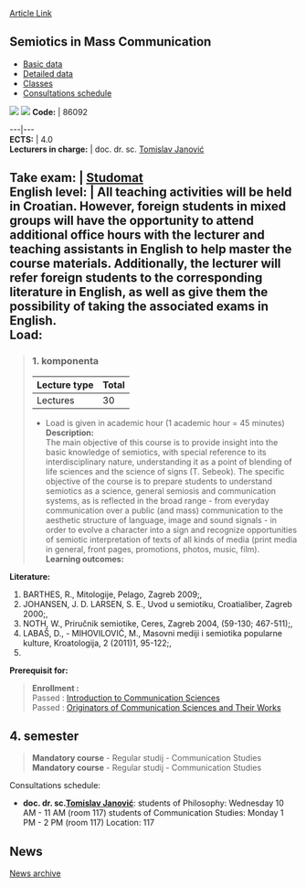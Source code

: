 [Article Link](https://www.fhs.hr/en/course/simc)

## Semiotics in Mass Communication
  * [Basic data](https://www.fhs.hr/en/course/simc#v1id-523832_591810_1_0 "Basic data")
  * [Detailed data](https://www.fhs.hr/en/course/simc#v1id-523832_591810_1_1 "Detailed data")
  * [Classes](https://www.fhs.hr/en/course/simc#v1id-523832_591810_1_2 "Classes")
  * [Consultations schedule](https://www.fhs.hr/en/course/simc#v1id-523832_591810_1_3 "Consultations schedule")


[![](https://www.fhs.hr/img/flags/gif/hr.gif)](https://www.fhs.hr/predmet/sumk_a) [![](https://www.fhs.hr/img/flags/gif/gb.gif)](https://www.fhs.hr/en/course/simc)
**Code:** |  86092  
  
---|---  
**ECTS:** |  4.0   
**Lecturers in charge:** |  doc. dr. sc. [Tomislav Janović](https://www.fhs.hr/staff/tomislav.janovic)   
  
**Take exam:** |  [Studomat](http://www.isvu.hr/studomat)  
**English level:** |  All teaching activities will be held in Croatian. However, foreign students in mixed groups will have the opportunity to attend additional office hours with the lecturer and teaching assistants in English to help master the course materials. Additionally, the lecturer will refer foreign students to the corresponding literature in English, as well as give them the possibility of taking the associated exams in English.   
**Load:**  
---  
> ### 1. komponenta
> | Lecture type | Total  
> ---|---  
> Lectures | 30  
> * Load is given in academic hour (1 academic hour = 45 minutes)   
**Description:**  
> The main objective of this course is to provide insight into the basic knowledge of semiotics, with special reference to its interdisciplinary nature, understanding it as a point of blending of life sciences and the science of signs (T. Sebeok). The specific objective of the course is to prepare students to understand semiotics as a science, general semiosis and communication systems, as is reflected in the broad range - from everyday communication over a public (and mass) communication to the aesthetic structure of language, image and sound signals - in order to evolve a character into a sign and recognize opportunities of semiotic interpretation of texts of all kinds of media (print media in general, front pages, promotions, photos, music, film).  
**Learning outcomes:**  

  
**Literature:**  
  1. BARTHES, R., Mitologije, Pelago, Zagreb 2009;, 
  2. JOHANSEN, J. D. LARSEN, S. E., Uvod u semiotiku, Croatialiber, Zagreb 2000;, 
  3. NOTH, W., Priručnik semiotike, Ceres, Zagreb 2004, (59-130; 467-511);, 
  4. LABAŠ, D., - MIHOVILOVIĆ, M., Masovni mediji i semiotika popularne kulture, Kroatologija, 2 (2011)1, 95-122;, 
  5. 
  
**Prerequisit for:**  
> **Enrollment :**  
>  Passed : [Introduction to Communication Sciences](https://www.fhs.hr/en/course/itcs)  
>  Passed : [Originators of Communication Sciences and Their Works](https://www.fhs.hr/en/course/oocsatw)  
>   
**4. semester**  
---  
> **Mandatory course** - Regular studij - Communication Studies  
>  **Mandatory course** - Regular studij - Communication Studies  
>   
Consultations schedule: 
  * **doc. dr. sc.[Tomislav Janović](https://www.fhs.hr/staff/tomislav.janovic)**: 
students of Philosophy: Wednesday 10 AM - 11 AM (room 117)
students of Communication Studies: Monday 1 PM - 2 PM (room 117)
Location: 117 


## News
[News archive](https://www.fhs.hr/en/course/simc?@=20px8#news_84069 "News archive")
